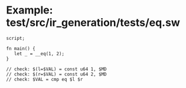 # Example: test/src/ir_generation/tests/eq.sw

```sway
script;

fn main() {
   let _ = __eq(1, 2);
}

// check: $(l=$VAL) = const u64 1, $MD
// check: $(r=$VAL) = const u64 2, $MD
// check: $VAL = cmp eq $l $r

```
